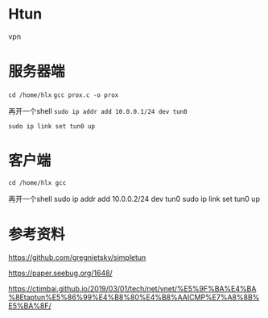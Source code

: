 # Htun
vpn

# 服务器端

`cd /home/hlx`
`gcc prox.c -o prox`


再开一个shell
`sudo ip addr add 10.0.0.1/24 dev tun0`

`sudo ip link set tun0 up`

# 客户端
`cd /home/hlx
gcc
`

再开一个shell
sudo ip addr add 10.0.0.2/24 dev tun0
sudo ip link set tun0 up

# 参考资料

https://github.com/gregnietsky/simpletun

https://paper.seebug.org/1648/

https://ctimbai.github.io/2019/03/01/tech/net/vnet/%E5%9F%BA%E4%BA%8Etaptun%E5%86%99%E4%B8%80%E4%B8%AAICMP%E7%A8%8B%E5%BA%8F/
